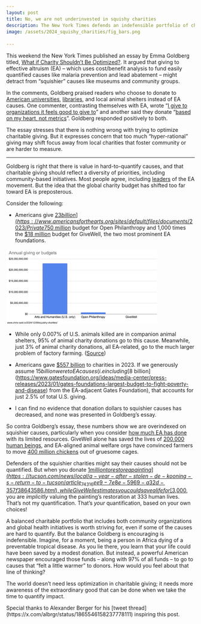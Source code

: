 ```yaml
---
layout: post
title: No, we are not underinvested in squishy charities
description: The New York Times defends an indefensible portfolio of charitable giving
image: /assets/2024_squishy_charities/fig_bars.png

---
```


This weekend the New York Times published an essay by Emma Goldberg titled, [What if Charity Shouldn’t Be Optimized?](https://www.nytimes.com/2024/12/07/business/charity-holiday-giving-optimized.html). It argued that giving to effective altruism (EA) – which uses cost/benefit analysis to fund easily quantified causes like malaria prevention and lead abatement – might detract from “squishier” causes like museums and community groups. 

In the comments, Goldberg praised readers who choose to donate to [American universities](https://www.nytimes.com/shared/comment/43n2sk?rsrc=cshare&smid=url-share), [libraries](https://www.nytimes.com/shared/comment/43n1j2?rsrc=cshare&smid=url-share), and local animal shelters instead of EA causes. One commenter, contrasting themselves with EA, wrote “[I give to organizations it feels good to give to](https://www.nytimes.com/shared/comment/43n22d?rsrc=cshare&smid=url-share)” and another said they donate “[based on my heart, not metrics](https://www.nytimes.com/shared/comment/43muo6?rsrc=cshare&smid=url-share)”. Goldberg responded positively to both. 

The essay stresses that there is nothing wrong with trying to optimize charitable giving. But it expresses concern that too much “hyper-rational” giving may shift focus away from local charities that foster community or are harder to measure.

---

Goldberg is right that there is value in hard-to-quantify causes, and that charitable giving should reflect a diversity of priorities, including community-based initiatives. Most people agree, including [leaders](https://x.com/albrgr/status/1865546361653084567) of the EA movement. But the idea that the global charity budget has shifted too far toward EA is preposterous. 

Consider the following:

* Americans give [$23 billion](https://www.americansforthearts.org/sites/default/files/documents/2023/Private%20Sector%20Giving%202023%20--%20Giving%20USA%20Report%20%282021%20data%29.pdf) to the arts and humanities every year. That’s 30 times the [$750 million](https://www.openphilanthropy.org/research/our-progress-in-2023-and-plans-for-2024/) budget for Open Philanthropy and 1,000 times the [$18 million](https://blog.givewell.org/2024/07/18/what-if-we-have-extra/#:~:text=We%20implemented%20these%20two%20policies,%244.6%20million%20to%20%2418.8%20million.) budget for GiveWell, the two most prominent EA foundations. 
<div class="wrapper">
  <img src='/assets/2024_squishy_charities/fig_bars.png' class="inner" style="position:relative border: #222 2px solid; max-width:80%;" >
</div>


* While only 0.007% of U.S. animals killed are in companion animal shelters, 95% of animal charity donations go to this cause. Meanwhile, just 3% of animal charity donations, all EA-related, go to the much larger problem of factory farming. ([Source](https://animalcharityevaluators.org/charity-reviews/causes-we-consider/why-farmed-animals/)) 

* Americans gave [$557 billion](https://philanthropy.indianapolis.iu.edu/news-events/news/_news/2024/giving-usa-us-charitable-giving-totaled-557.16-billion-in-2023.html) to charities in 2023. If we generously assume $15 billion were to EA causes (i.e including [$8 billion](https://www.gatesfoundation.org/ideas/media-center/press-releases/2023/01/gates-foundations-largest-budget-to-fight-poverty-and-disease) from the EA-adjacent Gates Foundation), that accounts for just 2.5% of total U.S. giving.

* I can find no evidence that donation dollars to squishier causes has decreased, and none was presented in Goldberg’s essay.

So contra Goldberg’s essay, these numbers show we are overindexed on squishier causes, particularly when you consider [how much EA has done](https://www.astralcodexten.com/p/in-continued-defense-of-effective) with its limited resources. GiveWell alone has saved the lives of [200,000 human beings](https://www.givewell.org/sources/blog-post/giving-recommendations-2022#19), and EA-aligned animal welfare orgs have convinced farmers to move [400 million chickens](https://www.astralcodexten.com/p/in-continued-defense-of-effective#footnote-7-86909076) out of gruesome cages.

Defenders of the squishier charities might say their causes should not be quantified. But when you donate [$1 million to restore a painting](https://tucson.com/news/local/a-year-after-stolen-de-kooning-s-return-to-tucson/article_74316ee9-7e8e-5969-a32d-357f38643586.html), while GiveWell estimates you could save a life for [$3,000](https://www.givewell.org/how-much-does-it-cost-to-save-a-life), you are _implicitly_ valuing the painting’s restoration at 333 human lives. That’s not my quantification. That’s _your_ quantification, based on your own choices!


A balanced charitable portfolio that includes both community organizations and global health initiatives is worth striving for, even if some of the causes are hard to quantify. But the balance Goldberg is encouraging is indefensible. Imagine, for a moment, being a person in Africa dying of a preventable tropical disease. As you lie there, you learn that your life could have been saved by a modest donation. But instead, a powerful American newspaper encouraged those funds – along with 97% of all funds – to go to causes that “felt a little warmer” to donors. How would you feel about that line of thinking?

The world doesn’t need less optimization in charitable giving; it needs more awareness of the extraordinary good that can be done when we take the time to quantify impact. 

<div class="caption">Special thanks to Alexander Berger for his [tweet thread](https://x.com/albrgr/status/1865546158237778111) inspiring this post.
</div>